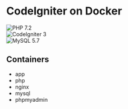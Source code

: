 # CodeIgniter on Docker

![PHP 7.2](https://img.shields.io/badge/PHP-7.2-green.svg)  
![CodeIgniter 3](https://img.shields.io/badge/CodeIgniter-3-orange.svg)  
![MySQL 5.7](https://img.shields.io/badge/MySQL-5.7-blue.svg)  

## Containers

- app
- php
- nginx
- mysql
- phpmyadmin
